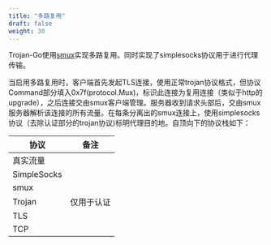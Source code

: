 ```yaml
---
title: "多路复用"
draft: false
weight: 30
---
```


Trojan-Go使用[smux](https://github.com/xtaci/smux)实现多路复用。同时实现了simplesocks协议用于进行代理传输。

当启用多路复用时，客户端首先发起TLS连接，使用正常trojan协议格式，但协议Command部分填入0x7f(protocol.Mux)，标识此连接为复用连接（类似于http的upgrade），之后连接交由smux客户端管理。服务器收到请求头部后，交由smux服务器解析该连接的所有流量。在每条分离出的smux连接上，使用simplesocks协议（去除认证部分的trojan协议)标明代理目的地。自顶向下的协议栈如下：

|协议            |备注            |
|----------------|---------------|
|真实流量|
|SimpleSocks|
|smux|
|Trojan          |仅用于认证|
|TLS|
|TCP|
